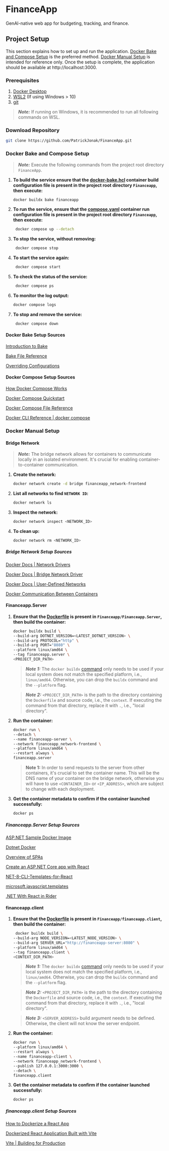 # FinanceApp
GenAI-native web app for budgeting, tracking, and finance.

## Project Setup

This section explains how to set up and run the application. [Docker Bake and Compose Setup](#docker-bake-and-compose-setup) 
is the preferred method. [Docker Manual Setup](#docker-manual-setup) is intended for reference only. 
Once the setup is complete, the application should be available at http://localhost:3000.

### Prerequisites

1. [Docker Desktop](https://www.docker.com/products/docker-desktop/)
2. [WSL2](https://learn.microsoft.com/en-us/windows/wsl/install) (If using Windows > 10)
3. [git](https://git-scm.com/downloads)

> ***Note:*** If running on Windows, it is recommended to run all following commands on WSL.

### Download Repository

```bash
git clone https://github.com/PatrickJonak/FinanceApp.git
```

### Docker Bake and Compose Setup

> ***Note:*** Execute the following commands from the project root directory `FinanceApp`.

1. **To build the service ensure that the [docker-bake.hcl](./docker-bake.hcl) container build configuration file 
   is present in the project root directory `Financeapp`, then execute:**

   ```bash
   docker buildx bake financeapp
   ```
   
2. **To run the service, ensure that the [compose.yaml](./compose.yaml) container run configuration file 
   is present in the project root directory `Financeapp`, then execute:**

   ```bash
    docker compose up --detach
   ```

3. **To stop the service, without removing:**

   ```bash
    docker compose stop
   ```
   
4. **To start the service again:**

   ```bash
    docker compose start
   ```

5. **To check the status of the service:**

   ```bash
    docker compose ps
   ```

6. **To monitor the log output:**
   
   ```bash
   docker compose logs
   ```

7. **To stop and remove the service:**

   ```bash
    docker compose down
   ```

#### Docker Bake Setup Sources

[Introduction to Bake](https://docs.docker.com/build/bake/introduction/)

[Bake File Reference](https://docs.docker.com/build/bake/reference/)

[Overriding Configurations](https://docs.docker.com/build/bake/reference/)

#### Docker Compose Setup Sources

[How Docker Compose Works](https://docs.docker.com/compose/intro/compose-application-model/)

[Docker Compose Quickstart](https://docs.docker.com/compose/gettingstarted/)

[Docker Compose File Reference](https://docs.docker.com/reference/compose-file/)

[Docker CLI Reference | docker compose](https://docs.docker.com/reference/cli/docker/compose/)

### Docker Manual Setup

#### Bridge Network

> ***Note:*** The bridge network allows for containers to communicate locally in an isolated environment. 
It's crucial for enabling container-to-container communication.

1. **Create the network:**

   ```bash
   docker network create -d bridge financeapp_network-frontend
   ```
2. **List all networks to find `NETWORK ID`:**

   ```bash
   docker network ls
   ```
   
3. **Inspect the network:**

   ```bash
   docker network inspect <NETWORK_ID>
   ```
   
4. **To clean up:**

   ```bash
   docker network rm <NETWORK_ID>
   ```
   
##### Bridge Network Setup Sources

[Docker Docs | Network Drivers](https://docs.docker.com/engine/network/drivers/)

[Docker Docs | Bridge Network Driver](https://docs.docker.com/engine/network/drivers/bridge/)

[Docker Docs | User-Defined Networks](https://docs.docker.com/engine/network/#user-defined-networks)

[Docker Communication Between Containers](https://medium.com/rexven/docker-communication-between-containers-bridge-network-driver-bcbce6b3432a)

   
#### Financeapp.Server

1. **Ensure that the [Dockerfile](./FinanceApp.Server/Dockerfile) is present in `Financeapp/Financeapp.Server`, 
   then build the container:**

   ```bash
   docker buildx build \
   --build-arg DOTNET_VERSION=<LATEST_DOTNET_VERSION> \
   --build-arg PROTOCOL="http" \
   --build-arg PORT="8080" \
   --platform linux/amd64 \
   --tag financeapp.server \
   <PROJECT_DIR_PATH>
   ```
   >***Note 1:*** The `docker buildx` [command](https://docs.docker.com/reference/cli/docker/buildx/) only needs to be 
   used if your local system does not match the specified platform, i.e., `linux/amd64`.
   Otherwise, you can drop the `buildx` command and the `--platform` flag.

   >***Note 2:*** `<PROJECT_DIR_PATH>` is the path to the directory containing the `Dockerfile` and source code,
   i.e., the `context`. If executing the command from that directory, replace it with `.`, i.e., "local directory".

2. **Run the container:**

   ```bash
   docker run \
   --detach \
   --name financeapp-server \
   --network financeapp_network-frontend \
   --platform linux/amd64 \
   --restart always \
   financeapp.server
   ```

   >**Note 1:** In order to send requests to the server from other containers, it's crucial to set the container name.
   This will be the DNS name of your container on the bridge network, otherwise you will have to use `<CONTAINER_ID>`
   or `<IP_ADDRESS>`, which are subject to change with each deployment.

3. **Get the container metadata to confirm if the container launched successfully:**

    ```bash
    docker ps
    ```
   
##### Financeapp.Server Setup Sources

[ASP.NET Sample Docker Image](https://github.com/dotnet/dotnet-docker/blob/main/samples/aspnetapp/Dockerfile)

[Dotnet Docker](https://github.com/dotnet/dotnet-docker/tree/main)

[Overview of SPAs](https://learn.microsoft.com/en-us/aspnet/core/client-side/spa/intro?view=aspnetcore-8.0)

[Create an ASP.NET Core app with React](https://learn.microsoft.com/en-us/visualstudio/javascript/tutorial-asp-net-core-with-react?view=vs-2022)

[NET-8-CLI-Templates-for-React](https://developercommunity.visualstudio.com/t/NET-8-CLI-Templates-for-React-Angular/10523527)

[microsoft.javascript.templates](https://www.nuget.org/packages/microsoft.javascript.templates/)

[.NET With React in Rider](https://rider-support.jetbrains.com/hc/en-us/community/posts/5023374925586--Net-With-React-two-seperate-projects)

#### financeapp.client

1. **Ensure that the [Dockerfile](./financeapp.client/Dockerfile) is present in `Financeapp/financeapp.client`,
   then build the container:**

    ```bash
     docker buildx build \
    --build-arg NODE_VERSION=<LATEST_NODE_VERSION> \
    --build-arg SERVER_URL="http://financeapp-server:8080" \
    --platform linux/amd64 \               
    --tag financeapp.client \
    <CONTEXT_DIR_PATH> 
    ```
   >***Note 1:*** The `docker buildx` [command](https://docs.docker.com/reference/cli/docker/buildx/) only needs 
   to be used if your local system does not match the specified platform, i.e., `linux/amd64`. 
   Otherwise, you can drop the `buildx` command and the `--platform` flag.

   >***Note 2:*** `<PROJECT_DIR_PATH>` is the path to the directory containing the `Dockerfile` and source code,
   i.e., the `context`. If executing the command from that directory, replace it with `.`, i.e., "local directory".

   >***Note 3:*** `<SERVER_ADDRESS>` build argument needs to be defined. Otherwise, the client will not know 
   the server endpoint.

2. **Run the container:**

    ```bash
    docker run \
    --platform linux/amd64 \
    --restart always \
    --name financeapp-client \
    --network financeapp_network-frontend \
    --publish 127.0.0.1:3000:3000 \
    --detach \
    financeapp.client
    ```

3. **Get the container metadata to confirm if the container launched successfully:**

    ```bash
    docker ps
    ```

##### financeapp.client Setup Sources

[How to Dockerize a React App](https://www.docker.com/blog/how-to-dockerize-react-app/)

[Dockerized React Application Built with Vite](https://thedkpatel.medium.com/dockerizing-react-application-built-with-vite-a-simple-guide-4c41eb09defa)

[Vite | Building for Production](https://vite.dev/guide/build.html)